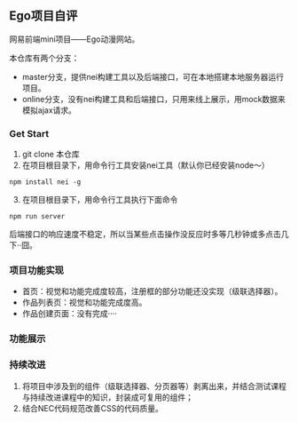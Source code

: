 ## Ego项目自评

网易前端mini项目——Ego动漫网站。
    
本仓库有两个分支：
- master分支，提供nei构建工具以及后端接口，可在本地搭建本地服务器运行项目。
- online分支，没有nei构建工具和后端接口，只用来线上展示，用mock数据来模拟ajax请求。

### Get Start
1. git clone 本仓库
2. 在项目根目录下，用命令行工具安装nei工具（默认你已经安装node～）
```
npm install nei -g
```
3. 在项目根目录下，用命令行工具执行下面命令
```
npm run server
```

后端接口的响应速度不稳定，所以当某些点击操作没反应时多等几秒钟或多点击几下··囧。

### 项目功能实现
- 首页：视觉和功能完成度较高，注册框的部分功能还没实现（级联选择器）。
- 作品列表页：视觉和功能完成度高。
- 作品创建页面：没有完成····

### 功能展示

### 持续改进
1. 将项目中涉及到的组件（级联选择器、分页器等）剥离出来，并结合测试课程与持续改进课程中的知识，封装成可复用的组件；
2. 结合NEC代码规范改善CSS的代码质量。
